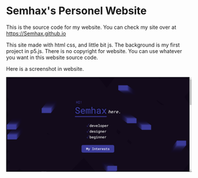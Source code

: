# Semhax's Personel Website

This is the source code for my website. You can check my site over at https://Semhax.github.io

This site made with html css, and little bit js. The background is my first project in p5.js. There is no copyright for website. You can use whatever you want in this website source code.

Here is a screenshot in website.

![screenshoot](png/website.png)